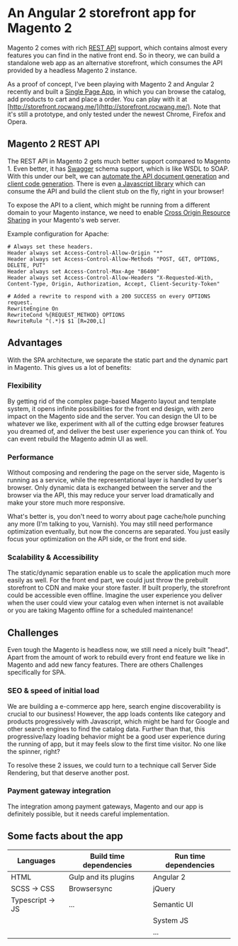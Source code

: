 # An Angular 2 storefront app for Magento 2

Magento 2 comes with rich [REST API](http://devdocs.magento.com/guides/v2.0/get-started/bk-get-started-api.html)
support, which contains almost every features you can find in the native front end. So in theory, we can build
a standalone web app as an alternative storefront, which consumes the API provided by a headless Magento 2 instance.

As a proof of concept, I've been playing with Magento 2 and Angular 2 recently and built a
[Single Page App](https://en.wikipedia.org/wiki/Single-page_application), in which you can browse the catalog,
add products to cart and place a order. You can play with it at [http://storefront.rocwang.me/](http://storefront.rocwang.me/).
Note that it's still a prototype, and only tested under the newest Chrome, Firefox and Opera.

## Magento 2 REST API

The REST API in Magento 2 gets much better support compared to Magento 1. Even better, it has [Swagger](http://swagger.io/) schema support,
which is like WSDL to SOAP. With this under our belt, we can [automate the API document generation](http://devdocs.magento.com/swagger/index.html)
and [client code generation](https://github.com/swagger-api/swagger-codegen).
There is even [a Javascript library](https://github.com/swagger-api/swagger-js)
which can consume the API and build the client stub on the fly, right in your browser!

To expose the API to a client, which might be running from a different domain to your Magento instance, we need to enable
[Cross Origin Resource Sharing](https://developer.mozilla.org/en-US/docs/Web/HTTP/Access_control_CORS) in your Magento's web server.

Example configuration for Apache:

    # Always set these headers.
    Header always set Access-Control-Allow-Origin "*"
    Header always set Access-Control-Allow-Methods "POST, GET, OPTIONS, DELETE, PUT"
    Header always set Access-Control-Max-Age "86400"
    Header always set Access-Control-Allow-Headers "X-Requested-With, Content-Type, Origin, Authorization, Accept, Client-Security-Token"

    # Added a rewrite to respond with a 200 SUCCESS on every OPTIONS request.
    RewriteEngine On
    RewriteCond %{REQUEST_METHOD} OPTIONS
    RewriteRule ^(.*)$ $1 [R=200,L]

## Advantages

With the SPA architecture, we separate the static part and the dynamic part in Magento. This gives us a lot of benefits:

### Flexibility

By getting rid of the complex page-based Magento layout and template system, it opens infinite possibilities for the front end design,
with zero impact on the Magento side and the server. You can design the UI to be whatever we like, experiment with all of
the cutting edge browser features you dreamed of, and deliver the best user experience you can think of. You can event
rebuild the Magento admin UI as well.

### Performance

Without composing and rendering the page on the server side, Magento is running as a service, while the
representational layer is handled by user's browser. Only dynamic data is
exchanged between the server and the browser via the API, this may reduce your server load dramatically and make your
store much more responsive.

What's better is, you don't need to worry about page cache/hole punching any more (I'm talking to you, Varnish). You
may still need performance optimization eventually, but now the concerns are separated.
You just easily focus your optimization on the API side, or the front end side.

### Scalability & Accessibility

The static/dynamic separation enable us to scale the application much more easily as well. For the front end part, we
could just throw the prebuilt storefront to CDN and make your store faster. If built properly, the storefront could be
accessible even offline. Imagine the user experience you deliver when the user could view your catalog even when
internet is not available or you are taking Magento offline for a scheduled maintenance!

## Challenges

Even tough the Magento is headless now, we still need a nicely built "head". Apart from the amount of work to rebuild
every front end feature we like in Magento and add new fancy features. There are others Challenges specifically for SPA.

### SEO & speed of initial load

We are building a e-commerce app here, search engine discoverability is crucial to our business!
However, the app loads contents like category and products progressively with Javascript, which might be hard for
Google and other search engines to find the catalog data. Further than that, this progressive/lazy loading behavior might be a good
user experience during the running of app, but it may feels slow to the first time visitor. No one like the spinner,
right?

To resolve these 2 issues, we could turn to a technique call Server Side Rendering, but that deserve another post.

### Payment gateway integration

The integration among payment gateways, Magento and our app is definitely possible, but it needs careful implementation.

## Some facts about the app

| Languages        | Build time dependencies | Run time dependencies |
| ---------------- | ----------------------- | --------------------- |
| HTML             | Gulp and its plugins    | Angular 2             |
| SCSS -> CSS      | Browsersync             | jQuery                |
| Typescript -> JS | ...                     | Semantic UI           |
|                  |                         | System JS             |
|                  |                         | ...                   |
